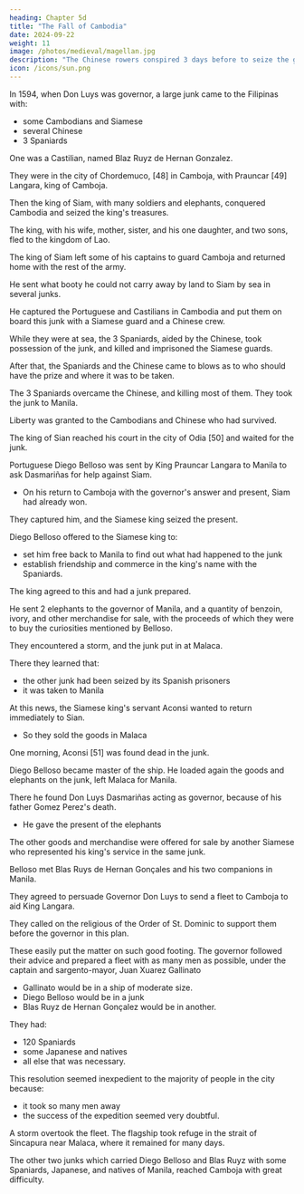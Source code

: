 ```yaml
---
heading: Chapter 5d
title: "The Fall of Cambodia"
date: 2024-09-22
weight: 11
image: /photos/medieval/magellan.jpg
description: "The Chinese rowers conspired 3 days before to seize the galley"
icon: /icons/sun.png
---
```




In 1594, when Don Luys was governor, a large junk came to the Filipinas with:
- some Cambodians and Siamese
- several Chinese
- 3 Spaniards

One was a Castilian, named Blaz Ruyz de Hernan Gonzalez.

 <!-- and the other two Portuguese called Pantaleon Carnero and Antonio Machado.  -->

They were in the city of Chordemuco, [48] in Camboja, with Prauncar [49] Langara, king of Camboja.

Then the king of Siam, with many soldiers and elephants, conquered Cambodia and seized the king's treasures.

The king, with his wife, mother, sister, and his one daughter, and two sons, fled to the kingdom of Lao.

The king of Siam left some of his captains to guard Camboja and returned home with the rest of the army.

He sent what booty he could not carry away by land to Siam by sea in several junks. 

He captured the Portuguese and Castilians in Cambodia and put them on board this junk with a Siamese guard and a Chinese crew.

 <!-- above mentioned three with other Cambodian slaves  -->

While they were at sea, the 3 Spaniards, aided by the Chinese, took possession of the junk, and killed and imprisoned the Siamese guards. 

After that, the Spaniards and the Chinese came to blows as to who should have the prize and where it was to be taken.

The 3 Spaniards overcame the Chinese, and killing most of them. They took the junk to Manila.

<!-- with all its cargo, and the vessel was adjudged to them.  -->

Liberty was granted to the Cambodians and Chinese who had survived.

The king of Sian reached his court in the city of Odia [50] and waited for the junk.


<!-- But seeing that it delayed longer than was necessary, he suspected that it had been seized or lost, and desired to send someone to bring him news of it and the reason for the delay.

Among the prisoners he had made in Camboja was the ,  -->

Portuguese Diego Belloso was sent by King Prauncar Langara to Manila to ask Dasmariñas for help against Siam.
- On his return to Camboja with the governor's answer and present, Siam had already won. 

They captured him, and the Siamese king seized the present. 

Diego Belloso offered to the Siamese king to:
- set him free back to Manila to find out what had happened to the junk
- establish friendship and commerce in the king's name with the Spaniards.

<!-- and would procure many European curiosities for him, which were to be found in Manila, especially a colored stone large enough to serve as a hilt for the two-handed sword which the king used—a thing which the king greatly desired on account of a smaller one that he had found among the presents, and which he carried before him when on his elephant.  -->

The king agreed to this and had a junk prepared.

<!-- He sent in it a Siamese who was in his service, and all the other men necessary for the voyage, together with Diego Belloso.  -->

He sent 2 elephants to the governor of Manila, and a quantity of benzoin, ivory, and other merchandise for sale, with the proceeds of which they were to buy the curiosities mentioned by Belloso.

They encountered a storm, and the junk put in at Malaca.

There they learned that:
- the other junk had been seized by its Spanish prisoners
- it was taken to Manila

 <!-- who had embarked as prisoners at Camboja, had taken it with all its cargo to Manila, after killing the Siamese guards. -->

At this news, the Siamese king's servant Aconsi wanted to return immediately to Sian.
- So they sold the goods in Malaca

<!-- began to look less favorably on the journey to Manila, and accordingly, although against Belloso's desire, began to discharge and sell  with the intention of   -->

One morning, Aconsi [51] was found dead in the junk.

 <!-- although he had retired safe and sound the night before.  -->

Diego Belloso became master of the ship. He loaded again the goods and elephants on the junk, left Malaca for Manila.

There he found Don Luys Dasmariñas acting as governor, because of his father Gomez Perez's death. 
- He gave the present of the elephants

<!-- , which he brought from the king, and told him what else had been sent.  -->

The other goods and merchandise were offered for sale by another Siamese who represented his king's service in the same junk.

Belloso met Blas Ruys de Hernan Gonçales and his two companions in Manila. 

They agreed to persuade Governor Don Luys to send a fleet to Camboja to aid King Langara.

 <!-- who was living in exile and stripped of his kingdom.  -->

<!-- They alleged that it would be easy to restore the king to power, and that at the same time the Spaniards might gain a foothold on the mainland, where they could settle and fortify themselves, whence would follow other important and more considerable results.  -->

They called on the religious of the Order of St. Dominic to support them before the governor in this plan. 

These easily put the matter on such good footing. The governor followed their advice and prepared a fleet with as many men as possible, under the captain and sargento-mayor, Juan Xuarez Gallinato
- Gallinato would be in a ship of moderate size. 
- Diego Belloso would be in a junk
- Blas Ruyz de Hernan Gonçalez would be in another. 

They had:
- 120 Spaniards
- some Japanese and natives
- all else that was necessary.

This resolution seemed inexpedient to the majority of people in the city because:
- it took so many men away
- the success of the expedition seemed very doubtful.

<!-- Admitting reports that the country of Camboja was in the hands of the king of Sian, who held it with sufficient forces—and nothing else was known—the result of the expedition would be to make the king of Sian—from whom the governor had just received presents and a friendly embassy in the person of Belloso—their declared enemy. -->

<!-- Without sending the king an answer they were about to take up arms against him in favor of one who was unknown to them, and from whom the Spaniards had received neither pledges nor obligations.

Lieutenant-general Don Antonio de Morga and Master-of-camp Diego Ronquillo, together with other captains and influential persons, spoke of this matter to Don Luys, and even requested him in writing to desist from this expedition.

But although he had no reasons on his side to satisfy them, he was so taken by the expedition, that, inasmuch as the said religious of St. Dominic upheld him, he would not change his plans. Accordingly he despatched the fleet to the kingdom of Camboja at the beginning of the year ninety-six, which is generally one week's voyage. 

On the other hand, he dismissed the Siamese who had accompanied Belloso, without any definite answer to the embassy of the king of Siam, to whom he sent in return for his presents, some products of the country, which he thought appropriate. The Siamese, seeing that they were being sent back to their country, were satisfied, and expected no other result of their coming. -->

A storm overtook the fleet. The flagship took refuge in the strait of Sincapura near Malaca, where it remained for many days. 

The other two junks which carried Diego Belloso and Blas Ruyz with some Spaniards, Japanese, and natives of Manila, reached Camboja with great difficulty.
